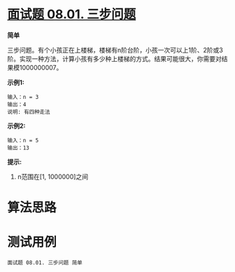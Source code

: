 # [面试题 08.01. 三步问题][cnTitle]

**简单**

三步问题。有个小孩正在上楼梯，楼梯有n阶台阶，小孩一次可以上1阶、2阶或3阶。实现一种方法，计算小孩有多少种上楼梯的方式。结果可能很大，你需要对结果模1000000007。

**示例1:** 

```
输入：n = 3 
输出：4
说明: 有四种走法

```

**示例2:** 

```
输入：n = 5
输出：13

```

**提示:** 

1. n范围在[1, 1000000]之间




# 算法思路

# 测试用例
```
面试题 08.01. 三步问题 简单
```

[cnTitle]: https://leetcode-cn.com/problems/three-steps-problem-lcci/
